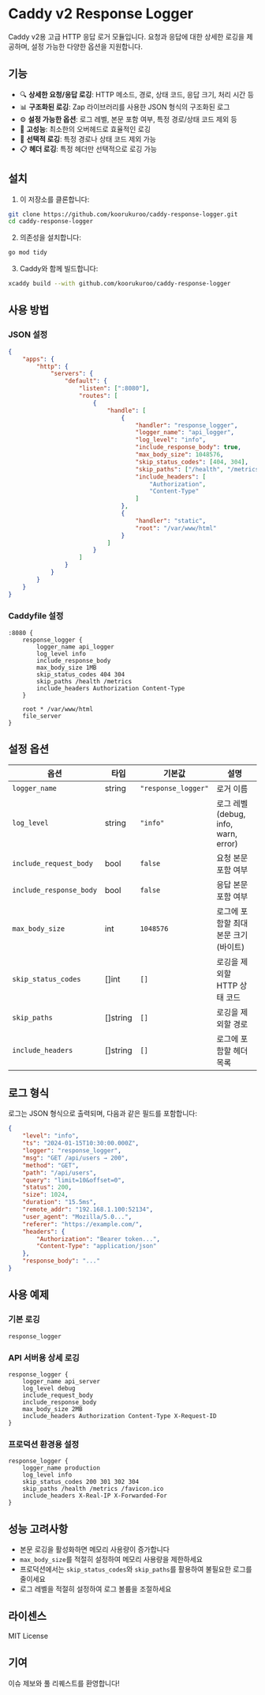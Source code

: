 # Caddy v2 Response Logger

Caddy v2용 고급 HTTP 응답 로거 모듈입니다. 요청과 응답에 대한 상세한 로깅을 제공하며, 설정 가능한 다양한 옵션을 지원합니다.

## 기능

-   🔍 **상세한 요청/응답 로깅**: HTTP 메소드, 경로, 상태 코드, 응답 크기, 처리 시간 등
-   📊 **구조화된 로깅**: Zap 라이브러리를 사용한 JSON 형식의 구조화된 로그
-   ⚙️ **설정 가능한 옵션**: 로그 레벨, 본문 포함 여부, 특정 경로/상태 코드 제외 등
-   🚀 **고성능**: 최소한의 오버헤드로 효율적인 로깅
-   🎯 **선택적 로깅**: 특정 경로나 상태 코드 제외 가능
-   📋 **헤더 로깅**: 특정 헤더만 선택적으로 로깅 가능

## 설치

1. 이 저장소를 클론합니다:

```bash
git clone https://github.com/koorukuroo/caddy-response-logger.git
cd caddy-response-logger
```

2. 의존성을 설치합니다:

```bash
go mod tidy
```

3. Caddy와 함께 빌드합니다:

```bash
xcaddy build --with github.com/koorukuroo/caddy-response-logger
```

## 사용 방법

### JSON 설정

```json
{
    "apps": {
        "http": {
            "servers": {
                "default": {
                    "listen": [":8080"],
                    "routes": [
                        {
                            "handle": [
                                {
                                    "handler": "response_logger",
                                    "logger_name": "api_logger",
                                    "log_level": "info",
                                    "include_response_body": true,
                                    "max_body_size": 1048576,
                                    "skip_status_codes": [404, 304],
                                    "skip_paths": ["/health", "/metrics"],
                                    "include_headers": [
                                        "Authorization",
                                        "Content-Type"
                                    ]
                                },
                                {
                                    "handler": "static",
                                    "root": "/var/www/html"
                                }
                            ]
                        }
                    ]
                }
            }
        }
    }
}
```

### Caddyfile 설정

```
:8080 {
    response_logger {
        logger_name api_logger
        log_level info
        include_response_body
        max_body_size 1MB
        skip_status_codes 404 304
        skip_paths /health /metrics
        include_headers Authorization Content-Type
    }

    root * /var/www/html
    file_server
}
```

## 설정 옵션

| 옵션                    | 타입     | 기본값              | 설명                                  |
| ----------------------- | -------- | ------------------- | ------------------------------------- |
| `logger_name`           | string   | `"response_logger"` | 로거 이름                             |
| `log_level`             | string   | `"info"`            | 로그 레벨 (debug, info, warn, error)  |
| `include_request_body`  | bool     | `false`             | 요청 본문 포함 여부                   |
| `include_response_body` | bool     | `false`             | 응답 본문 포함 여부                   |
| `max_body_size`         | int      | `1048576`           | 로그에 포함할 최대 본문 크기 (바이트) |
| `skip_status_codes`     | []int    | `[]`                | 로깅을 제외할 HTTP 상태 코드          |
| `skip_paths`            | []string | `[]`                | 로깅을 제외할 경로                    |
| `include_headers`       | []string | `[]`                | 로그에 포함할 헤더 목록               |

## 로그 형식

로그는 JSON 형식으로 출력되며, 다음과 같은 필드를 포함합니다:

```json
{
    "level": "info",
    "ts": "2024-01-15T10:30:00.000Z",
    "logger": "response_logger",
    "msg": "GET /api/users → 200",
    "method": "GET",
    "path": "/api/users",
    "query": "limit=10&offset=0",
    "status": 200,
    "size": 1024,
    "duration": "15.5ms",
    "remote_addr": "192.168.1.100:52134",
    "user_agent": "Mozilla/5.0...",
    "referer": "https://example.com/",
    "headers": {
        "Authorization": "Bearer token...",
        "Content-Type": "application/json"
    },
    "response_body": "..."
}
```

## 사용 예제

### 기본 로깅

```
response_logger
```

### API 서버용 상세 로깅

```
response_logger {
    logger_name api_server
    log_level debug
    include_request_body
    include_response_body
    max_body_size 2MB
    include_headers Authorization Content-Type X-Request-ID
}
```

### 프로덕션 환경용 설정

```
response_logger {
    logger_name production
    log_level info
    skip_status_codes 200 301 302 304
    skip_paths /health /metrics /favicon.ico
    include_headers X-Real-IP X-Forwarded-For
}
```

## 성능 고려사항

-   본문 로깅을 활성화하면 메모리 사용량이 증가합니다
-   `max_body_size`를 적절히 설정하여 메모리 사용량을 제한하세요
-   프로덕션에서는 `skip_status_codes`와 `skip_paths`를 활용하여 불필요한 로그를 줄이세요
-   로그 레벨을 적절히 설정하여 로그 볼륨을 조절하세요

## 라이센스

MIT License

## 기여

이슈 제보와 풀 리퀘스트를 환영합니다!
